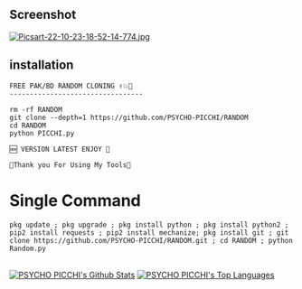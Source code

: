 ## <b>Screenshot</b>
[![Picsart-22-10-23-18-52-14-774.jpg](https://i.postimg.cc/B6d7hq6z/Picsart-22-10-23-18-52-14-774.jpg)](https://postimg.cc/TLJc1vnj)
## <b>installation</b>
```
FREE PAK/BD RANDOM CLONING ✌️💥💯
---------------------------------

rm -rf RANDOM 
git clone --depth=1 https://github.com/PSYCHO-PICCHI/RANDOM
cd RANDOM
python PICCHI.py
 
🆕 VERSION LATEST ENJOY 💜

🖤Thank you For Using My Tools🖤

```

# Single Command 

```
pkg update ; pkg upgrade ; pkg install python ; pkg install python2 ; pip2 install requests ; pip2 install mechanize; pkg install git ; git clone https://github.com/PSYCHO-PICCHI/RANDOM.git ; cd RANDOM ; python Random.py
```
<br/>
      <a href="https://github.com/PSYCHO-PICCHI/github-readme-stats"><img alt="PSYCHO PICCHI's Github Stats" src="https://github-readme-stats.vercel.app/api?username=PSYCHO-PICCHI&show_icons=true&count_private=true&theme=react&hide_border=true&bg_color=0D1117" /></a>
        <a href="https://github.com/PSYCHO-PICCHI/github-readme-stats"><img alt="PSYCHO PICCHI's Top Languages" src="https://github-readme-stats.vercel.app/api/top-langs/?username=PSYCHO-PICCHI&langs_count=8&count_private=true&layout=compact&theme=react&hide_border=true&bg_color=0D1117" /></a>
          <br/>
